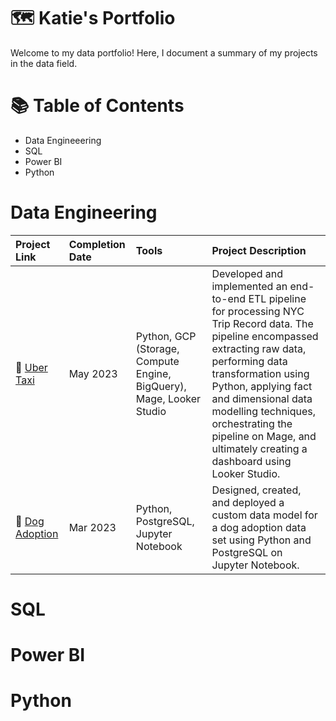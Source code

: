  # 🗺 Katie's Portfolio
Welcome to my data portfolio! Here, I document a summary of my projects in the data field.

# 📚 Table of Contents
- Data Engineeering
- SQL
- Power BI
- Python

# Data Engineering
| Project Link | Completion Date | Tools                                                           | Project Description                                                                                                                                                                                             |
| :----------- | :-------------- | :-------------------------------------------------------------- | :-------------------------------------------------------------------------------------------------------------------------------------------------------------------------------------------------------------- |
| 🚕 [Uber Taxi](link_to_uber_taxi_project) | May 2023        | Python, GCP (Storage, Compute Engine, BigQuery), Mage, Looker Studio | Developed and implemented an end-to-end ETL pipeline for processing NYC Trip Record data. The pipeline encompassed extracting raw data, performing data transformation using Python, applying fact and dimensional data modelling techniques, orchestrating the pipeline on Mage, and ultimately creating a dashboard using Looker Studio. |
| 🐶 [Dog Adoption](link_to_dog_adoption_project) | Mar 2023        | Python, PostgreSQL, Jupyter Notebook                            | Designed, created, and deployed a custom data model for a dog adoption data set using Python and PostgreSQL on Jupyter Notebook.                                                                                               |
# SQL

# Power BI

# Python
